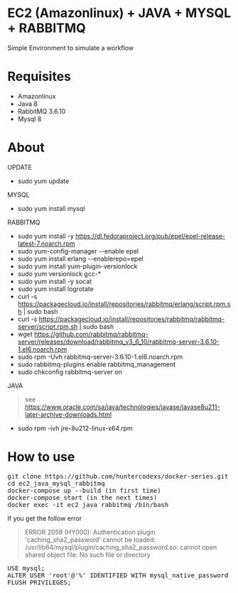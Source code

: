 # EC2 (Amazonlinux) + JAVA + MYSQL + RABBITMQ
Simple Environment to simulate a workflow


# Requisites

- Amazonlinux
- Java 8
- RabbitMQ 3.6.10
- Mysql 8

# About

UPDATE

- sudo yum update

MYSQL

- sudo yum install mysql

RABBITMQ

- sudo yum install -y https://dl.fedoraproject.org/pub/epel/epel-release-latest-7.noarch.rpm
- sudo yum-config-manager --enable epel
- sudo yum install erlang --enablerepo=epel
- sudo yum install yum-plugin-versionlock
- sudo yum versionlock gcc-*
- sudo yum install -y socat
- sudo yum install logrotate
- curl -s https://packagecloud.io/install/repositories/rabbitmq/erlang/script.rpm.sh | sudo bash
- curl -s https://packagecloud.io/install/repositories/rabbitmq/rabbitmq-server/script.rpm.sh | sudo bash
- wget https://github.com/rabbitmq/rabbitmq-server/releases/download/rabbitmq_v3_6_10/rabbitmq-server-3.6.10-1.el6.noarch.rpm
- sudo rpm -Uvh rabbitmq-server-3.6.10-1.el6.noarch.rpm
- sudo rabbitmq-plugins enable rabbitmq_management
- sudo chkconfig rabbitmq-server on

JAVA

> see https://www.oracle.com/sa/java/technologies/javase/javase8u211-later-archive-downloads.html

- sudo rpm -ivh jre-8u212-linux-x64.rpm


# How to use

<pre>
git clone https://github.com/huntercodexs/docker-series.git .
cd ec2_java_mysql_rabbitmq
docker-compose up --build (in first time)
docker-compose start (in the next times)
docker exec -it ec2_java_rabbitmq /bin/bash
</pre>

If you get the follow error

> ERROR 2059 (HY000): Authentication plugin 'caching_sha2_password' cannot be loaded: /usr/lib64/mysql/plugin/caching_sha2_password.so: cannot open shared object file: No such file or directory

<pre>
USE mysql;
ALTER USER 'root'@'%' IDENTIFIED WITH mysql_native_password BY 'root123';
FLUSH PRIVILEGES;
</pre>

